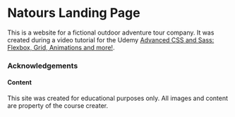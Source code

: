# Natours Landing Page
This is a website for a fictional outdoor adventure tour company. It was created during a video tutorial for the Udemy [Advanced CSS and Sass: Flexbox, Grid, Animations and more!](https://www.udemy.com/course/advanced-css-and-sass/?utm_source=adwords&utm_medium=udemyads&utm_campaign=WebDevelopment_v.PROF_la.EN_cc.ROWMTA-A_ti.8322&utm_content=deal4584&utm_term=_._ag_77741649963_._ad_382118423264_._kw__._de_c_._dm__._pl__._ti_dsa-774930035449_._li_20486_._pd__._&matchtype=b&gclid=EAIaIQobChMI5qOu0unr7AIViKztCh0R3wM9EAAYASAAEgJMLvD_BwE).

### Acknowledgements

#### Content
This site was created for educational purposes only. All images and content are property of the course creater. 